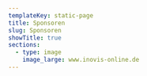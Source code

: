 ```yaml
---
templateKey: static-page
title: Sponsoren
slug: Sponsoren
showTitle: true
sections:
  - type: image
    image_large: www.inovis-online.de
---
```

